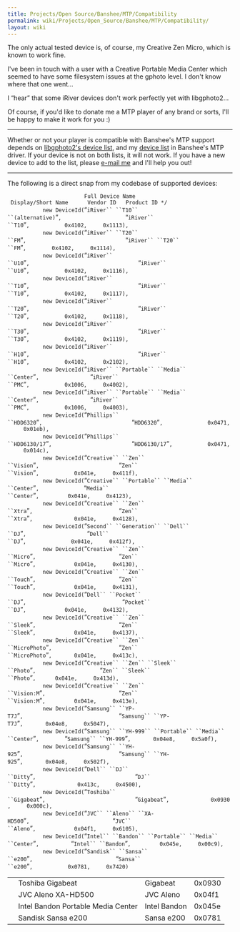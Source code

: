 ```yaml
---
title: Projects/Open Source/Banshee/MTP/Compatibility
permalink: wiki/Projects/Open_Source/Banshee/MTP/Compatibility/
layout: wiki
---
```


The only actual tested device is, of course, my Creative Zen Micro,
which is known to work fine.

I've been in touch with a user with a Creative Portable Media Center
which seemed to have some filesystem issues at the gphoto level. I don't
know where that one went...

I “hear” that some iRiver devices don't work perfectly yet with
libgphoto2...

Of course, if you'd like to donate me a MTP player of any brand or
sorts, I'll be happy to make it work for you :)

------------------------------------------------------------------------

Whether or not your player is compatible with Banshee's MTP support
depends on [libgphoto2's device
list](http://svn.sourceforge.net/viewcvs.cgi/*checkout*/gphoto/trunk/libgphoto2/camlibs/ptp2/library.c),
and my [device
list](http://cvs.gnome.org/viewcvs/*checkout*/banshee/src/Banshee.Dap/Mtp/MtpDeviceId.cs)
in Banshee's MTP driver. If your device is not on both lists, it will
not work. If you have a new device to add to the list, please [e-mail
me](/wiki/Contact "wikilink") and I'll help you out!

------------------------------------------------------------------------

The following is a direct snap from my codebase of supported devices:

`                        Full Device Name                               Display/Short Name      Vendor ID   Product ID */`  
`           new DeviceId(`“`iRiver`` ``T10`` ``(alternative)`”`,                    `“`iRiver`` ``T10`”`,           0x4102,     0x1113),`  
`           new DeviceId(`“`iRiver`` ``T20`` ``FM`”`,                               `“`iRiver`` ``T20`` ``FM`”`,        0x4102,     0x1114),`  
`           new DeviceId(`“`iRiver`` ``U10`”`,                                  `“`iRiver`` ``U10`”`,           0x4102,     0x1116),`  
`           new DeviceId(`“`iRiver`` ``T10`”`,                                  `“`iRiver`` ``T10`”`,           0x4102,     0x1117),`  
`           new DeviceId(`“`iRiver`` ``T20`”`,                                  `“`iRiver`` ``T20`”`,           0x4102,     0x1118),`  
`           new DeviceId(`“`iRiver`` ``T30`”`,                                  `“`iRiver`` ``T30`”`,           0x4102,     0x1119),`  
`           new DeviceId(`“`iRiver`` ``H10`”`,                                  `“`iRiver`` ``H10`”`,           0x4102,     0x2102),`  
`           new DeviceId(`“`iRiver`` ``Portable`` ``Media`` ``Center`”`,                `“`iRiver`` ``PMC`”`,           0x1006,     0x4002),`  
`           new DeviceId(`“`iRiver`` ``Portable`` ``Media`` ``Center`”`,                `“`iRiver`` ``PMC`”`,           0x1006,     0x4003),`  
`           new DeviceId(`“`Phillips`` ``HDD6320`”`,                            `“`HDD6320`”`,              0x0471,     0x01eb),`  
`           new DeviceId(`“`Phillips`` ``HDD6130/17`”`,                         `“`HDD6130/17`”`,           0x0471,     0x014c),`  
`           new DeviceId(`“`Creative`` ``Zen`` ``Vision`”`,                         `“`Zen`` ``Vision`”`,           0x041e,     0x411f),`  
`           new DeviceId(`“`Creative`` ``Portable`` ``Media`` ``Center`”`,              `“`Media`` ``Center`”`,         0x041e,     0x4123),`  
`           new DeviceId(`“`Creative`` ``Zen`` ``Xtra`”`,                           `“`Zen`` ``Xtra`”`,             0x041e,     0x4128),`  
`           new DeviceId(`“`Second`` ``Generation`` ``Dell`` ``DJ`”`,                   `“`Dell`` ``DJ`”`,              0x041e,     0x412f),`  
`           new DeviceId(`“`Creative`` ``Zen`` ``Micro`”`,                          `“`Zen`` ``Micro`”`,            0x041e,     0x4130),`  
`           new DeviceId(`“`Creative`` ``Zen`` ``Touch`”`,                          `“`Zen`` ``Touch`”`,            0x041e,     0x4131),`  
`           new DeviceId(`“`Dell`` ``Pocket`` ``DJ`”`,                              `“`Pocket`` ``DJ`”`,            0x041e,     0x4132),`  
`           new DeviceId(`“`Creative`` ``Zen`` ``Sleek`”`,                          `“`Zen`` ``Sleek`”`,            0x041e,     0x4137),`  
`           new DeviceId(`“`Creative`` ``Zen`` ``MicroPhoto`”`,                     `“`Zen`` ``MicroPhoto`”`,       0x041e,     0x413c),`  
`           new DeviceId(`“`Creative`` ``Zen`` ``Sleek`` ``Photo`”`,                    `“`Zen`` ``Sleek`` ``Photo`”`,      0x041e,     0x413d),`  
`           new DeviceId(`“`Creative`` ``Zen`` ``Vision:M`”`,                       `“`Zen`` ``Vision:M`”`,         0x041e,     0x413e),`  
`           new DeviceId(`“`Samsung`` ``YP-T7J`”`,                              `“`Samsung`` ``YP-T7J`”`,       0x04e8,     0x5047),`  
`           new DeviceId(`“`Samsung`` ``YH-999`` ``Portable`` ``Media`` ``Center`”`,        `“`Samsung`` ``YH-999`”`,       0x04e8,     0x5a0f),`  
`           new DeviceId(`“`Samsung`` ``YH-925`”`,                              `“`Samsung`` ``YH-925`”`,       0x04e8,     0x502f),`  
`           new DeviceId(`“`Dell`` ``DJ`` ``Ditty`”`,                               `“`DJ`` ``Ditty`”`,             0x413c,     0x4500),`  
`           new DeviceId(`“`Toshiba`` ``Gigabeat`”`,                            `“`Gigabeat`”`,             0x0930,     0x000c),`  
`           new DeviceId(`“`JVC`` ``Aleno`` ``XA-HD500`”`,                          `“`JVC`` ``Aleno`”`,            0x04f1,     0x6105),`  
`           new DeviceId(`“`Intel`` ``Bandon`` ``Portable`` ``Media`` ``Center`”`,          `“`Intel`` ``Bandon`”`,         0x045e,     0x00c9),`  
`           new DeviceId(`“`Sandisk`` ``Sansa`` ``e200`”`,                          `“`Sansa`` ``e200`”`,           0x0781,     0x7420)`

|                                      |              |        |        |
|--------------------------------------|--------------|--------|--------|
| | Toshiba Gigabeat                   | Gigabeat     | 0x0930 | 0x000c |
| | JVC Aleno XA-HD500                 | JVC Aleno    | 0x04f1 | 0x6105 |
| | Intel Bandon Portable Media Center | Intel Bandon | 0x045e | 0x00c9 |
| | Sandisk Sansa e200                 | Sansa e200   | 0x0781 | 0x7420 |


